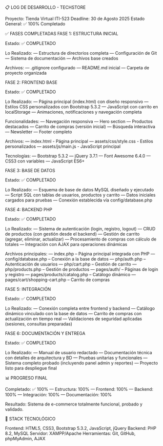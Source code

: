 📋 LOG DE DESARROLLO - TECHSTORE

Proyecto: Tienda Virtual ITI-523
Deadline: 30 de Agosto 2025
Estado General: ✅ 100% Completado

✅ FASES COMPLETADAS
FASE 1: ESTRUCTURA INICIAL

Estado: ✅ COMPLETADO

Lo Realizado:
— Estructura de directorios completa
— Configuración de Git
— Sistema de documentación
— Archivos base creados

Archivos:
— .gitignore configurado
— README.md inicial
— Carpeta de proyecto organizada

FASE 2: FRONTEND BASE

Estado: ✅ COMPLETADO

Lo Realizado:
— Página principal (index.html) con diseño responsivo
— Estilos CSS personalizados con Bootstrap 5.3.2
— JavaScript con carrito en localStorage
— Animaciones, notificaciones y navegación completa

Funcionalidades:
— Navegación responsiva
— Hero section
— Productos destacados
— Carrito de compras (versión inicial)
— Búsqueda interactiva
— Newsletter
— Footer completo

Archivos:
— index.html - Página principal
— assets/css/style.css - Estilos personalizados
— assets/js/main.js - JavaScript principal

Tecnologías:
— Bootstrap 5.3.2
— jQuery 3.7.1
— Font Awesome 6.4.0
— CSS3 con variables
— JavaScript ES6+

FASE 3: BASE DE DATOS

Estado: ✅ COMPLETADO

Lo Realizado:
— Esquema de base de datos MySQL diseñado y ejecutado
— Script SQL con tablas de usuarios, productos y carrito
— Datos iniciales cargados para pruebas
— Conexión establecida vía config/database.php

FASE 4: BACKEND PHP

Estado: ✅ COMPLETADO

Lo Realizado:
— Sistema de autenticación (login, registro, logout)
— CRUD de productos (con gestión desde el backend)
— Gestión de carrito (agregar, eliminar, actualizar)
— Procesamiento de compras con cálculo de totales
— Integración con AJAX para operaciones dinámicas

Archivos principales:
— index.php – Página principal integrada con PHP
— config/database.php – Conexión a la base de datos
— php/auth.php – Autenticación de usuarios
— php/cart.php – Gestión de carrito
— php/products.php – Gestión de productos
— pages/auth/ – Páginas de login y registro
— pages/products/catalog.php – Catálogo dinámico
— pages/cart/shopping-cart.php – Carrito de compras

FASE 5: INTEGRACIÓN

Estado: ✅ COMPLETADO

Lo Realizado:
— Conexión completa entre frontend y backend
— Catálogo dinámico vinculado con la base de datos
— Carrito de compras con actualización en tiempo real
— Validaciones de seguridad aplicadas (sesiones, consultas preparadas)

FASE 6: DOCUMENTACIÓN Y ENTREGA

Estado: ✅ COMPLETADO

Lo Realizado:
— Manual de usuario redactado
— Documentación técnica con detalles de arquitectura y BD
— Pruebas unitarias y funcionales
— Sistema completo probado (incluyendo panel admin y reportes)
— Proyecto listo para despliegue final

📊 PROGRESO FINAL

Completado: ✅ 100%
— Estructura: 100%
— Frontend: 100%
— Backend: 100%
— Integración: 100%
— Documentación: 100%

Resultado:
Sistema de e-commerce totalmente funcional, probado y validado.

🔧 STACK TECNOLÓGICO

Frontend: HTML5, CSS3, Bootstrap 5.3.2, JavaScript, jQuery
Backend: PHP 8.2, MySQL
Servidor: XAMPP/Apache
Herramientas: Git, GitHub, phpMyAdmin, AJAX